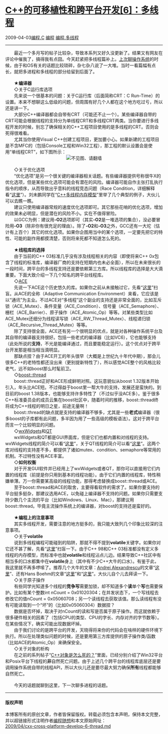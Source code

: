 <!DOCTYPE html>
<html xmlns="http://www.w3.org/1999/xhtml" xml:lang="zh-CN">
<head>
<meta http-equiv="Content-Type" content="text/html; charset=utf-8" />
<meta name="generator" content="Python script by program.think@gmail.com" />
<meta name="provider" content="program-think.blogspot.com" />
<link type="text/css" rel="stylesheet" href="../../css/program-think.css" />
<title>C++的可移植性和跨平台开发[6]：多线程 - 编程随想的博客</title>
</head>
<body>
<div id="main" style="width:100%;">
<h1><a href="../../index.md" title="回到首页">C++的可移植性和跨平台开发[6]：多线程</a></h1>
<div class="post-info"><span class="date-header">2009-04-03</span><a href="../../tags/E7BC96E7A88B.C.md" class="tag">编程.C</a> <a href="../../tags/E7BC96E7A88B.md" class="tag">编程</a> <a href="../../tags/E7BC96E7A88B.E5A49AE7BABFE7A88B.md" class="tag">编程.多线程</a> </div>
<hr>
<div class="post">
　　最近一个多月写的帖子比较杂，导致本系列又好久没更新了。结果又有网友在评论中催我了，搞得我有点囧。今天赶紧把多线程篇补上。<a href="../../2009/02/cxx-cross-platform-develop-5-os.md" target="_blank">上次聊操作系统</a>的时候，由于和OS有关的话题比较琐碎，杂七杂八说了一大堆。当时一看篇幅有点长，就把多进程和多线程的部分给留到后面了。<!--program-think--><br /><br />　　★<b>编译器</b><br />　　◇关于C运行库选项<br />　　先来说一个很基本的问题：关于C运行库（后面简称CRT：C Run-Time）的设置。本来不想聊这么低级的问题，但周围有好几个人都在这个地方吃过亏，所以还是讲一下。<br />　　大部分C++编译器都会自带有CRT（可能还不止一个）。某些编译器自带的CRT可能会根据线程的支持分为单线程CRT和多线程CRT两类。当你要进行多线程开发的时候，别忘了确保相关的C++工程项目使用的是多线程的CRT。否则会死得很难看。<br />　　尤其当你使用Visual C++创建工程项目，更加要小心。如果新建的工程项目是不含MFC的（包括Console工程和Win32工程），那工程的默认设置会是使用“单线程CRT”，如下图所示：<br /><center><img src="../../images/2009/04/OgAAAJJFds5n7h9uopMdDYFXoT_exZc9kByApTXfK34KyHSvIsdZrYIRK6H-hqsbUWqfIQIXtSD7SrpRxWC4SoM7SbEA15jOjKhsWykOsXmpMQ4TVasMh_oy3ng9"  alt="不见图、请翻墙"/></center><br />　　◇关于优化选项<br />　　“优化选项”是另一个很关键的编译器相关话题。有些编译器提供号称很牛X的优化选项，但是某些优化选项可能会有潜在的风险。编译器可能自作主张打乱执行指令的顺序，从而导致出乎意料的线程竞态问题（Race Condition，详细解释看“<a href="http://en.wikipedia.org/wiki/Race_condition#Computing" target="_blank" rel="nofollow">这里</a>”）。刘未鹏同学在“<a href="http://blog.csdn.net/pongba/archive/2007/06/20/1659952.aspx" target="_blank" rel="nofollow">C++多线程内存模型</a>”里举了几个典型的例子，大伙儿可以去瞧一瞧。<br />　　建议只使用编译器常规的速度优化选项即可。其它那些花哨的优化选项，增加的效果未必明显，但是潜在的风险不小。实在不值得冒险。<br />　　以GCC为例：建议用<b>-O2</b>选项即可（其实<b>-O2</b>是一堆选项的集合），没必要冒险用<b>-O3</b>（除非你有很充足的理由）。除了<b>-O2</b>和<b>-O3</b>之外，GCC还有一大坨（估计有上百个）其它的优化选项。如果你企图用当中的某个选项，一定要先把它的特性、可能的副作用都摸清楚，否则将来死都不知道怎么死的。<br /><br />　　★<b>线程库的选择</b><br />　　由于当前的C++ 03标准几乎没有涉及线程相关的内容（即使将来C++ 0x包含了线程的标准库，编译器厂商的支持在短期内也未必全面），所以在未来很长的一段时间，跨平台的多线程支持还是要依赖第三方库。所以线程库的选择是大大滴重要。下面大致介绍一下几个知名的跨平台线程库。<br />　　◇<a href="http://www.cs.wustl.edu/%7Eschmidt/ACE.html" target="_blank" rel="nofollow">ACE</a><br />　　先说一下ACE这个历史悠久的库。如果你之前从未接触过它，先看“<a href="http://en.wikipedia.org/wiki/Adaptive_Communication_Environment" target="_blank" rel="nofollow">这里</a>”扫盲。从ACE的全称（Adaptive Communication Environment）来看，它应该是以“通讯”为主业。不过ACE对“多线程”这个副业的支持还是非常全面的，比如互斥锁（ACE_Mutex）、条件变量（ACE_Condition）、信号量（ACE_Semaphore）、栅栏（ACE_Barrier）、原子操作（ACE_Atomic_Op）等等。对某些类型比如ACE_Mutex还细分为线程读写锁（ACE_RW_Thread_Mutex）、线程递归锁（ACE_Recursive_Thread_Mutex）等等。<br />　　除了支持很全面，ACE还有另一个很明显的优点，就是对各种操作系统平台及其自带的编译器支持很好。包括一些老式的编译器（比如VC6），它也能够支持（此处所说的<b>支持</b>，不光是能编译通过，而且要能稳定运行）。这个优点对于跨平台开发那是相当相当滴明显。<br />　　那缺点捏？由于ACE开工的年头很早（大概是上世纪九十年代中期），那会儿很多C++的老特性都还没出来（更别提新特性了），所以感觉ACE整个的风格比较老气，远不如boost那么时髦前卫。<br />　　◇<a href="http://www.boost.org/doc/html/thread.html" target="_blank" rel="nofollow">boost::thread</a><br />　　boost::thread正好和ACE形成鲜明对照。这玩意貌似从boost 1.32版本开始引入，年头比ACE短。不过得益于boost里一帮大牛的支持，发展还是蛮快的。到目前的boost 1.38版本，也能够支持许多特性了（不过似乎没ACE多）。鉴于很多C++标准委员会的成员云集在boost社区中，随着时间的推移，boost::thread终将成为C++线程的明日之星，前途无量啊！<br />　　boost::thread的缺点就是支持的编译器不够多，尤其是一些<b>老式</b>编译器（很多boost的子库都有此问题，多半因为用了一些高级的模板语法）。这对于跨平台而言一个比较明显的问题。<br />　　◇<a href="http://www.wxwidgets.org/" target="_blank" rel="nofollow">wxWidgets</a>和<a href="http://www.qtsoftware.com/" target="_blank" rel="nofollow">QT</a><br />　　wxWidgets和QT都是GUI界面库，但是它们也都内置和对线程的支持。wxWidgets线程的简介可以看“<a href="http://docs.wxwidgets.org/trunk/overview_thread.html" target="_blank" rel="nofollow">这里</a>”，关于QT线程的简介可以看“<a href="http://doc.trolltech.com/4.0/threads.html" target="_blank" rel="nofollow">这里</a>”。这两个库对线程的支持差不多，都提供了诸如mutex、condition、semaphore等常用的机制。不过特性没有ACE丰富。<br />　　◇<b>如何权衡</b><br />　　对于开发GUI软件并已经用上了wxWidgets或者QT，那你可以直接用它们内置的线程库（前提是你只用到基本的线程功能）。由于它们内置的线程库，特性稍嫌单薄。万一你需要某高级的线程功能，那得考虑替换成boost::thread或ACE。<br />　　至于boost::thread和ACE的取舍，主要得看软件的需求了。如果你要支持的平台挺多挺杂，那建议选用ACE，以免碰上编译器不支持的问题。如果你只需要支持少数几个主流的平台（比如Windows、Linux、Mac），那建议用boost::thread。毕竟主流操作系统上的编译器，对boost的支持还是蛮好的。<br /><br />　　★<b>编程上的注意事项</b><br />　　其实多线程开发，需要注意的地方挺多的，我只能大致列几个印象比较深的注意事项。<br />　　◇关于<b>volatile</b><br />　　说到多线程编程可能碰到的陷阱，那就不得不提到<b>volatile</b>关键字。如果你对它还不甚了解，先看“<a href="http://en.wikipedia.org/wiki/Volatile_variable" target="_blank" rel="nofollow">这里</a>”扫盲一下。由于C++ 98和C++ 03标准都没有定义多线程的内存模型，而标准中也就<b>volatile</b>和线程沾点儿边。结果导致C++社区中有相当多的口水都集中在<b>volatile</b>身上（其中有不少C++大牛的口水）。有鉴于此，我这里就不再多啰嗦了。推荐几个大牛的文章：<a href="http://en.wikipedia.org/wiki/Andrei_Alexandrescu" target="_blank" rel="nofollow">Andrei Alexandrescu</a>的文章“<a href="http://www.ddj.com/cpp/184403766" target="_blank" rel="nofollow">这里</a>”、还有Hans Boehm的文章“<a href="http://www.hpl.hp.com/personal/Hans_Boehm/c++mm/user-faq.html" target="_blank" rel="nofollow">这里</a>”和“<a href="http://www.open-std.org/JTC1/sc22/wg21/docs/papers/2006/n2016.html" target="_blank" rel="nofollow">这里</a>”。大伙儿自个儿去拜读一下。<br />　　◇关于原子操作<br />　　有些同学光知道多个线程的<b>竞争写</b>需要加锁，却不知道多个<b>读</b>单个<b>写</b>也需要保护。比如有某个整数int nCount = 0x01020304；在并发状态下，一个写线程去修改它的值nCount = 0x05060708；另一个读线程去获取该值。那么读线程有没有可能读取到一个“坏”的（比如0x05060304）数据捏？<br />　　数据是否坏掉，取决于对nCount的读和写是否属于原子操作。而这就依赖于很多硬件相关的因素了（包括CPU的类型、CPU的字长、内存对齐的字节数等）。在某些情况下，确实可能出现数据坏掉。<br />　　由于我们讨论的是跨平台的开发，天晓得将来你的代码会在啥样的硬件环境下执行。所以在处理类似问题的时候，还是要用第三方库提供的原子操作类/函数（比如ACE的Atomic_Op）来确保安全。<br />　　◇关于对象的析构<br />　　在之前的系列帖子“<a href="../../2009/02/cxx-object-destroy-overview.md" target="_blank">C++对象是怎么死的？</a>”里面，已经分别介绍了Win32平台和Posix平台下线程的<b>非</b>自然死亡问题。由于上述几个跨平台的线程库底层还是要调用操作系统自带的线程API，所以大伙儿还是要尽最大努力确保<b>所有</b>线程都能够自然死亡。<br /><br />　　今天的话题就聊到这里，下一次聊多进程的话题。<div class="blogger-post-footer">
</div>
<hr>
<div class="copyright">
<h4>版权声明</h4>
本博客所有的原创文章，作者皆保留版权。转载必须包含本声明，保持本文完整，并以超链接形式注明作者<a href="mailto:program.think@gmail.com">编程随想</a>和本文原始网址：<br>
<a href="2009/04/cxx-cross-platform-develop-6-thread.md">2009/04/cxx-cross-platform-develop-6-thread.md</a>
</div>
</div>
</body>
</html>
